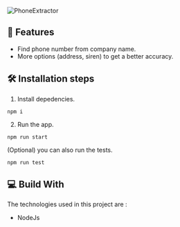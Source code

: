 ![PhoneExtractor](https://socialify.git.ci/kejlerj/PhoneExtractor/image?language=1&owner=1&stargazers=1&theme=Light)

## 🚀 Features
- Find phone number from company name.
- More options (address, siren) to get a better accuracy.

## 🛠️ Installation steps
1. Install depedencies.
```
npm i
```
2. Run the app.
```
npm run start
```
(Optional) you can also run the tests.
```
npm run test
```

## 💻 Build With
The technologies used in this project are :
- NodeJs
